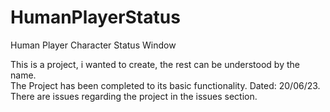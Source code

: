 # HumanPlayerStatus  
Human Player Character Status Window  

This is a project, i wanted to create, the rest can be understood by the name.  
The Project has been completed to its basic functionality. Dated: 20/06/23.  
There are issues regarding the project in the issues section.  

